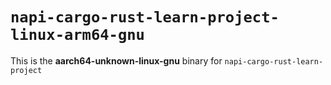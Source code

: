# `napi-cargo-rust-learn-project-linux-arm64-gnu`

This is the **aarch64-unknown-linux-gnu** binary for `napi-cargo-rust-learn-project`
